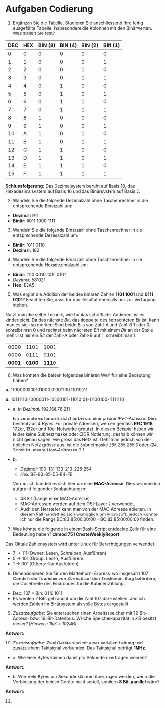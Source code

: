 # Aufgaben Codierung

1. Ergänzen Sie die Tabelle. Studieren Sie anschliessend Ihre fertig ausgefüllte Tabelle, insbesondere die Kolonnen mit den Binärwerten. Was stellen Sie fest?

|DEC|HEX|BIN (8)|BIN (4)|BIN (2)|BIN (1)|
|---|---|-------|-------|-------|-------|
|0|0|0|0|0|0|
|1|1|0|0|0|1|
|2|2|0|0|1|0|
|3|3|0|0|1|1|
|4|4|0|1|0|0|
|5|5|0|1|0|1|
|6|6|0|1|1|0|
|7|7|0|1|1|1|
|8|8|1|0|0|0|
|9|9|1|0|0|1|
|10|A|1|0|1|0|
|11|B|1|0|1|1|
|12|C|1|1|0|0|
|13|D|1|1|0|1|
|14|E|1|1|1|0|
|15|F|1|1|1|1|

**Schlussfolgerung:** Das Dezimalsystem beruht auf Basis 10, das Hexadezimalsystem auf Basis 16 und das Binärsystem auf Basis 2.

2. Wandeln Sie die folgende Dezimalzahl ohne Taschenrechner in die entsprechende Binärzahl um:

- **Dezimal:** 911
- **Binär:** 0011 1000 1111

3. Wandeln Sie die folgende Binärzahl ohne Taschenrechner in die entsprechende Dezimalzahl um:

- **Binär:** 1011 0110
- **Dezimal:** 182

4. Wandeln Sie die folgende Binärzahl ohne Taschenrechner in die entsprechende Hexadezimalzahl um:

- **Binär:** 1110 0010 1010 0101
- *Dezimal:* 58'021
- **Hex:** E2A5

5. Was ergibt die Addition der beiden binären Zahlen **1101 1001** und **0111 0101**? Beachten Sie, dass für das Resultat ebenfalls nur zur Verfügung stehen.

Nutzt man die selbe Technik, wie für das schriftliche Addieren, ist es kinderleicht. Da das nächste *Bit*, das doppelte des betrachteten *Bit* ist, kann man es sich so merken: Sind beide Bits von Zahl-A und Zahl-B 1 oder 0, schreibt man 0 und rechnet beim nächsten *Bit* mit einem *Bit* an der Stelle mehr. Ist nur ein *Bit* der Zahl-A oder Zahl-B auf 1, schreibt man 1.

|    |    |    |
|----|----|----|
|0000|1101|1001|
|0000|0111|0101|
|**0001**|**0100**|**1110**|

6. Was könnten die beiden folgenden binären Wert für eine Bedeutung haben?

**a.** 11000000.10101000.01001100.11010011

**b.** 10111110-10000011-10000101-11010101-11100100-11111110

- a. *In Dezimal:* 192.168.76.211

  Ich vermute es handelt sich hierbei um eine private *IPv4-Adresse*. Dies besteht aus *4 Bytes*. Für private Adressen, werden gemäss **RFC 1918** 172er, 192er und 10er Netwerke genutzt. In diesem Beispiel haben wir leider keine Subnetzmaske oder CIDR Notierung, deshalb können wir nicht genau sagen, wie gross das Netz ist. Geht man jedoch von der üblichen Netz grösse aus, ist die Subnetmaske *255.255.255.0* oder */24*. Somit ist unsere *Host-Addresse* 211.

- b.
  - *Dezimal:* 190-131-133-213-228-254
  - *Hex:* BE-83-85-D5-E4-FE

  Vermutlich handelt es sich hier um eine **MAC-Adresse**. Dies vermute ich aufgrund folgender Beobachtungen:

  - 48 Bit (Länge einer MAC-Adresse)
  - MAC-Adressen werden auf dem OSI-Layer 2 verwendet.
  - Auch den Hersteller kann man von der MAC-Adresse ableiten. In diesem Fall handelt es sich womöglich um Microsoft, jedoch konnte ich nur die Range BC:83:85:00:00:00 - BC:83:85:00:00:00 finden.
  
7. Was könnte die folgende in einem Bash-Script entdeckte
Zeile für eine Bedeutung haben? **chmod 751 CreateWeeklyReport**

Das Oktale Zahlensystem wird unter Linux für Berechtigungen verwendet.

- 7 -> 111 (Owner: Lesen, Schreiben, Ausführen)
- 5 -> 101 (Group: Lesen, Ausführen)
- 1 -> 001 (Others: Nur Ausführen)

8. Dimensionieren Sie für den Matterhorn-Express, wo insgesamt 107 Gondeln die Touristen von Zermatt auf den Trockenen-Steg befördern, die Codebreite des Binärcodes für die Kabinenzählung.

- Dec: 107 = Bin: 0110 1011
- Es werden *7* Bits gebraucht um die Zahl 107 darzustellen. Jedoch werden Zahlen im Binärsystem als volle Bytes dargestellt.

9. *Zusatzaufgabe:* Sie untersuchen einen Arbeitsspeicher mit 12-Bit-Adress- bzw. 16-Bit-Datenbus.
Welche Speicherkapazität in *kiB* besitzt dieser? *(Hinweis: 1kiB = 1024B)*

**Antwort:**

10. *Zusatzaufgabe:* Zwei Geräte sind mit einer seriellen Leitung und zusätzlichem Taktsignal verbunden. Das Taktsignal beträgt **1MHz**.

- a. Wie viele Bytes können damit pro Sekunde übertragen werden?

**Antwort:**

- b. Wie viele Bytes pro Sekunde könnten übertragen werden, wenn die Verbindung der beiden Geräte nicht seriell, sondern **8 Bit-parallel** wäre?

**Antwort:**

11. 